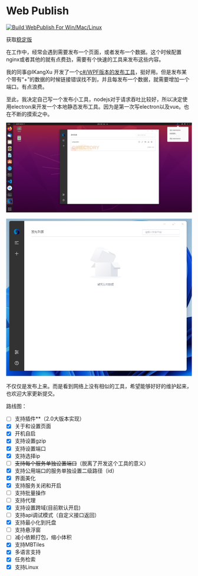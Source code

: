 # Web Publish

[![Build WebPublish For Win/Mac/Linux](https://github.com/CandyACE/webpublish/actions/workflows/release.yml/badge.svg?branch=main)](https://github.com/CandyACE/webpublish/actions/workflows/release.yml)

获取[稳定版](http://webpublish.tangweitian.cn)

在工作中，经常会遇到需要发布一个页面，或者发布一个数据。这个时候配置nginx或者其他的就有点费劲，需要有个快速的工具来发布这些内容。

我的同事@IKangXu 开发了一个[c#/WPF版本的发布工具](https://github.com/IKangXu/ServiceListener)，挺好用。但是发布某个带有“+”的数据的时候链接错误找不到，并且每发布一个数据，就需要增加一个端口。有点浪费。

至此，我决定自己写一个发布小工具，nodejs对于请求吞吐比较好，所以决定使用electron来开发一个本地静态发布工具。因为是第一次写electron以及vue。也在不断的摸索之中。

![](images/2022-03-15-23-11-40.png)

![](images/2022-03-15-23-14-00.png)

不仅仅是发布上来。而是看到网络上没有相似的工具，希望能够好好的维护起来，也欢迎大家更新提交。

路线图：

- [ ] 支持插件**（2.0大版本实现）
- [x] 关于和设置页面
- [x] 开机自启
- [x] 支持设置gzip
- [x] 支持设置端口
- [x] 支持选择ip
- [ ] ~~支持每个服务单独设置端口~~（脱离了开发这个工具的意义）
- [x] 支持公用端口的服务单独设置二级路径（id）
- [x] 界面美化
- [x] 支持服务关闭和开启
- [ ] 支持批量操作
- [ ] 支持代理
- [x] 支持设置跨域(目前默认开启)
- [ ] 支持api调试模式（自定义接口返回）
- [x] 支持最小化到托盘
- [ ] 支持悬浮窗
- [ ] 减小依赖打包，缩小体积
- [x] 支持MBTiles
- [x] 多语言支持
- [x] 任务检索
- [x] 支持Linux